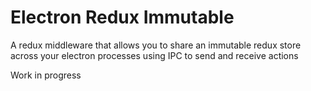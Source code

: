 # Electron Redux Immutable
A redux middleware that allows you to share an immutable redux store across your electron processes using IPC to send and receive actions

Work in progress
